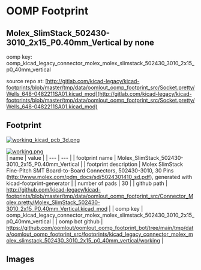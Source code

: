 # OOMP Footprint  
## Molex_SlimStack_502430-3010_2x15_P0.40mm_Vertical  by none  
  
oomp key: oomp_kicad_legacy_connector_molex_molex_slimstack_502430_3010_2x15_p0_40mm_vertical  
  
source repo at: [http://gitlab.com/kicad-legacy/kicad-footprints/blob/master/tmp/data/oomlout_oomp_footprint_src/Socket.pretty/Wells_648-0482211SA01.kicad_mod](http://gitlab.com/kicad-legacy/kicad-footprints/blob/master/tmp/data/oomlout_oomp_footprint_src/Socket.pretty/Wells_648-0482211SA01.kicad_mod)  
## Footprint  
  
[![working_kicad_pcb_3d.png](working_kicad_pcb_3d_600.png)](working_kicad_pcb_3d.png)  
  
[![working.png](working_600.png)](working.png)  
| name | value | 
| --- | --- | 
| footprint name | Molex_SlimStack_502430-3010_2x15_P0.40mm_Vertical | 
| footprint description | Molex SlimStack Fine-Pitch SMT Board-to-Board Connectors, 502430-3010, 30 Pins (http://www.molex.com/pdm_docs/sd/5024301410_sd.pdf), generated with kicad-footprint-generator | 
| number of pads | 30 | 
| github path | http://github.com/kicad-legacy/kicad-footprints/blob/master/tmp/data/oomlout_oomp_footprint_src/Connector_Molex.pretty/Molex_SlimStack_502430-3010_2x15_P0.40mm_Vertical.kicad_mod | 
| oomp key | oomp_kicad_legacy_connector_molex_molex_slimstack_502430_3010_2x15_p0_40mm_vertical | 
| oomp bot github | https://github.com/oomlout/oomlout_oomp_footprint_bot/tree/main/tmp/data/oomlout_oomp_footprint_src/footprints/kicad_legacy_connector_molex_molex_slimstack_502430_3010_2x15_p0_40mm_vertical/working | 
## Images  
